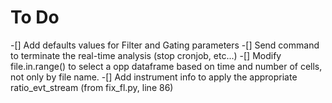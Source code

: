 # To Do
-[] Add defaults values for Filter and Gating parameters
-[] Send command to terminate the real-time analysis (stop cronjob, etc...)
-[] Modify file.in.range() to select a opp dataframe based on time and number of cells, not only by file name.
-[] Add instrument info to apply the appropriate ratio_evt_stream (from fix_fl.py, line 86)